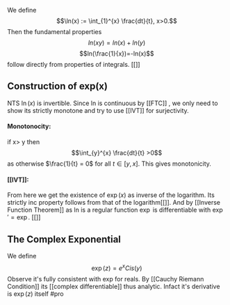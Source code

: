 We define $$\ln(x) := \int_{1}^{x} \frac{dt}{t}, x>0.$$ Then the fundamental properties $$ln(xy)=ln(x)+ln(y)$$ $$ln(\frac{1}{x})=-ln(x)$$ follow directly from properties of integrals. [[]]

## Construction of exp(x)
NTS $\ln(x)$ is invertible. Since ln is continuous by [[FTC]] , we only need to show its strictly monotone and try to use [[IVT]] for surjectivity. 

#### Monotonocity:

if x> y then $$\int_{y}^{x} \frac{dt}{t} >0$$ as otherwise $\frac{1}{t} = 0$ for all $t \in [y,x].$ This gives monotonicity.

#### [[IVT]]: 


From here we get the existence of $\exp(x)$ as inverse of the logarithm. Its strictly inc property follows from that of the logarithm[[]]. And by [[Inverse Function Theorem]] as ln is a regular function $\exp$ is differentiable with $\exp' =\exp.$ [[]]   

## The Complex Exponential

We define
$$
\exp(z) = e^x Cis(y)
$$
Observe it's fully consistent with exp for reals.
By [[Cauchy Riemann Condition]] its [[complex differentiable]] thus analytic. Infact it's derivative is $\exp(z)$ itself #pro 